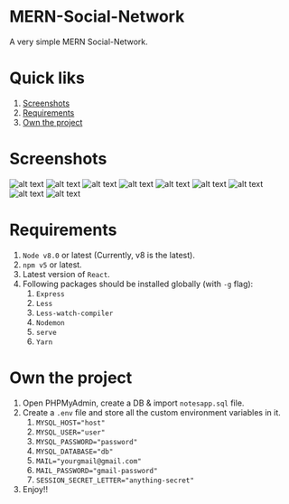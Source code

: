 # MERN-Social-Network
A very simple MERN Social-Network.

# Quick liks
1. [Screenshots](#screenshots)
2. [Requirements](#requirements)
3. [Own the project](#own-the-project)

# Screenshots
![alt text](https://github.com/yTakkar/MERN-Social-Network/blob/master/screenshots/Snap%202017-06-27%20at%2022.01.55.png)
![alt text](https://github.com/yTakkar/MERN-Social-Network/blob/master/screenshots/Snap%202017-06-27%20at%2022.01.50.png)
![alt text](https://github.com/yTakkar/MERN-Social-Network/blob/master/screenshots/Snap%202017-06-27%20at%2021.59.33.png)
![alt text](https://github.com/yTakkar/MERN-Social-Network/blob/master/screenshots/Snap%202017-06-27%20at%2021.59.26.png)
![alt text](https://github.com/yTakkar/MERN-Social-Network/blob/master/screenshots/Snap%202017-06-27%20at%2021.58.14.png)
![alt text](https://github.com/yTakkar/MERN-Social-Network/blob/master/screenshots/Snap%202017-06-27%20at%2021.58.38.png)
![alt text](https://github.com/yTakkar/MERN-Social-Network/blob/master/screenshots/Snap%202017-06-27%20at%2021.59.05.png)
![alt text](https://github.com/yTakkar/MERN-Social-Network/blob/master/screenshots/Snap%202017-06-27%20at%2022.05.02.png)
![alt text](https://github.com/yTakkar/MERN-Social-Network/blob/master/screenshots/Snap%202017-06-27%20at%2021.59.17.png)

# Requirements
1. `Node v8.0` or latest (Currently, v8 is the latest).
2. `npm v5` or latest.
3. Latest version of `React`.
4. Following packages should be installed globally (with `-g` flag):
    1. `Express`
    2. `Less`
    3. `Less-watch-compiler`
    4. `Nodemon`
    5. `serve` 
    6. `Yarn`

# Own the project
1. Open PHPMyAdmin, create a DB & import `notesapp.sql` file.
2. Create a `.env` file and store all the custom environment variables in it.
    1. `MYSQL_HOST="host"`
    2. `MYSQL_USER="user"`
    3. `MYSQL_PASSWORD="password"`
    4. `MYSQL_DATABASE="db"`
    5. `MAIL="yourgmail@gmail.com"`
    6. `MAIL_PASSWORD="gmail-password"`
    7. `SESSION_SECRET_LETTER="anything-secret"`
3. Enjoy!!
